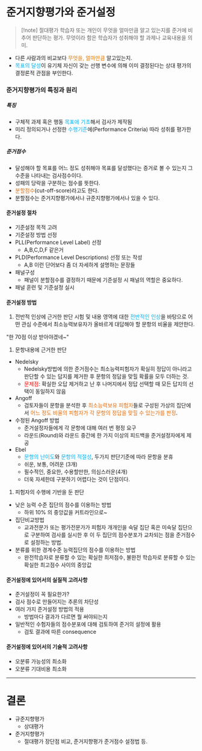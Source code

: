 # 준거지향평가와 준거설정
> [!note] 절대평가
> 학습자 또는 개인이 무엇을 얼마만큼 알고 있는지를 준거에 비추어 판단하는 평가. 
> 무엇이라 함은 학습자가 성취해야 할 과제나 교육내용을 의미.

- 다른 사람과의 비교보다 <font color="#de7802">무엇을, 얼마만큼</font> 알고있는지.
- <font color="#00b0f0">목표의 달성</font>이 유기체 자신이 갖는 선행 변수에 의해 이미 결정된다는 상대 평가의 결정론적 관점을 부인한다.

### 준거지향평가의 특징과 원리
##### 특징
- 구체적 과제 혹은 행동 <font color="#00b0f0">목표에 기초</font>해서 검사가 제작됨
- 미리 정의되거나 선정한 <font color="#00b0f0">수행기준</font>에(Performance Criteria) 따라 성취를 평가한다.

##### 준거점수
- 달성해야 할 목표를 어느 정도 성취해야 목표를 달성했다는 증거로 볼 수 있는지 그 수준을 나타내는 검사점수이다.
- 성패의 당락을 구분하는 점수를 뜻한다.
- <font color="#e36c09">분할점수</font>(cut-off-score)라고도 한다.
- 분할점수는 준거지향평가에서나 규준지향평가에서나 있을 수 있다.

#### 준거설정 절차
- 기준설정 목적 고려
- 기준설정 방법 선정
- PLL(Performance Level Label) 선정
	- A,B,C,D,F 같은거
- PLD(Performance Level Descriptions) 선정 또는 작성
	- A,B 이런 단어보다 좀 더 자세하게 설명하는 문장들
- 패널구성
	- 패널이 분할점수를 결정하기 때문에 기준설정 시 패널의 역할은 중요하다.
- 패널 훈련 및 기준설정 실시

#### 준거설정 방법
1. 전반적 인상에 근거한 판단
시험 및 내용 영역에 대한 <font color="#00b0f0">전반적인 인상</font>을 바탕으로 어떤 관심 수준에서 최소능력보유자가 올바르게 대답해야 할 문항의 비율을 제안한다.

"한 70점 이상 받아야겠네~"

1. 문항내용에 근거한 판단
- Nedelsky
	- Nedelsky방법에 의한 준거점수는 최소능력피험자가 확실히 정답이 아니라고 판단할 수 있는 답지를 제거한 후 문항의 정답을 맞힐 확률을 모두 더하는 것.
	- <font color="#ff0000">문제점</font>: 확실한 오답 제거하고 난 후 나머지에서 정답 선택할 때 모든 답지의 선택이 동일하지 않음
- Angoff
	- 검토자들이 문항을 분석한 후 <font color="#e36c09">최소능력보유 피험자</font>들로 구성된 가상의 집단에서 <font color="#e36c09">어느 정도 비율의 피험자가 각 문항의 정답을 맞힐 수 있는가를 판정</font>.
- 수정된 Angoff 방법
	- 준거설정자들에게 각 문항에 대해 여러 번 평정 요구
	- 라운드(Round)와 라운드 중간에 한 가지 이상의 피드백을 준거설정자에게 제공
- Ebel
	- <font color="#00b0f0">문항의 난이도</font>와 <font color="#00b0f0">문항의 적절성</font>, 두가지 판단기준에 따라 문항을 분휴
	- 쉬운, 보통, 어려운 (3개)
	- 필수적인, 중요한, 수용할만한, 의심스러운(4개)
	- 더욱 자세한데 구분하기 어렵다는 것이 단점이다.

1. 피험자의 수행에 기반을 둔 판단
- 낮은 능력 수준 집단의 점수를 이용하는 방법
	- 하위 10% 의 중앙값을 커트라인으로~
- 집단비교방법
	- 교과전문가 또는 평가전문가가 피험자 개개인을 숙달 집단 혹은 미숙달 집단으로 구분하여 검사를 실시한 후 이 두 집단의 점수분포가 교차되는 점을 준거점수로 설정하는 방법.
- 분류를 위한 경계수준 능력집단의 점수를 이용하는 방법
	- 완전학습자로 분류할 수 있는 확실한 최저점수, 불완전 학습자로 분류할 수 있는 확실한 최고점수 사이의 중앙값

#### 준거설정에 있어서의 실질적 고려사항
- 준거설정이 꼭 필요한가?
- 검사 점수로 만들어지는 추론의 차단성
- 여러 가지 준거설정 방법의 적용
	- 방법마다 결과가 다르면 뭘 써야되는지
- 일반적인 수험자들의 점수분포에 대해 검토하여 준거의 설정에 활용
	- 검토 결과에 따른 consequence 

#### 준거설정에 있어서의 기술적 고려사항
- 오분류 가능성의 최소화
- 오분류 기대비용 최소화


---
# 결론
- 규준지향평가
	- 상대평가
- 준거지향평가
	- 절대평가
장단점 비교, 준거지향평가 준거점수 설정법 등.



